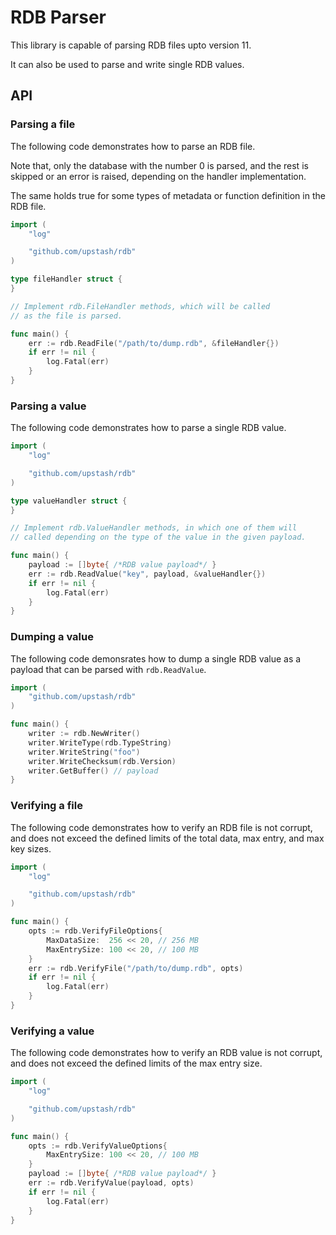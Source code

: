 # RDB Parser

This library is capable of parsing RDB files upto version 11.

It can also be used to parse and write single RDB values.

## API

### Parsing a file

The following code demonstrates how to parse an RDB file.

Note that, only the database with the number 0 is parsed, and the rest
is skipped or an error is raised, depending on the handler implementation.

The same holds true for some types of metadata or function definition in
the RDB file.

```go
import (
	"log"

	"github.com/upstash/rdb"
)

type fileHandler struct {
}

// Implement rdb.FileHandler methods, which will be called
// as the file is parsed.

func main() {
	err := rdb.ReadFile("/path/to/dump.rdb", &fileHandler{})
	if err != nil {
		log.Fatal(err)
	}
}
```

### Parsing a value

The following code demonstrates how to parse a single RDB value.

```go
import (
	"log"

	"github.com/upstash/rdb"
)

type valueHandler struct {
}

// Implement rdb.ValueHandler methods, in which one of them will
// called depending on the type of the value in the given payload.

func main() {
	payload := []byte{ /*RDB value payload*/ }
	err := rdb.ReadValue("key", payload, &valueHandler{})
	if err != nil {
		log.Fatal(err)
	}
}
```

### Dumping a value

The following code demonsrates how to dump a single RDB value as a payload
that can be parsed with `rdb.ReadValue`.

```go
import (
	"github.com/upstash/rdb"
)

func main() {
	writer := rdb.NewWriter()
	writer.WriteType(rdb.TypeString)
	writer.WriteString("foo")
	writer.WriteChecksum(rdb.Version)
	writer.GetBuffer() // payload
}
```

### Verifying a file

The following code demonstrates how to verify an RDB file is not corrupt, and
does not exceed the defined limits of the total data, max entry, and max key sizes.

```go
import (
	"log"

	"github.com/upstash/rdb"
)

func main() {
	opts := rdb.VerifyFileOptions{
		MaxDataSize:  256 << 20, // 256 MB
		MaxEntrySize: 100 << 20, // 100 MB
	}
	err := rdb.VerifyFile("/path/to/dump.rdb", opts)
	if err != nil {
		log.Fatal(err)
	}
}
```

### Verifying a value

The following code demonstrates how to verify an RDB value is not corrupt, and
does not exceed the defined limits of the max entry size.

```go
import (
	"log"

	"github.com/upstash/rdb"
)

func main() {
	opts := rdb.VerifyValueOptions{
		MaxEntrySize: 100 << 20, // 100 MB
	}
	payload := []byte{ /*RDB value payload*/ }
	err := rdb.VerifyValue(payload, opts)
	if err != nil {
		log.Fatal(err)
	}
}
```
